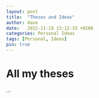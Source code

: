 ```yaml
---
layout: post
title:  "Theses and Ideas"
author: dave
date:   2022-11-19 13:12:33 +0200
categories: Personal Ideas
tags: [Personal, Ideas]
pin: true
---
```


# All my theses
...
